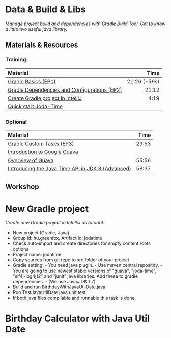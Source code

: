 # Data & Build & Libs
*Manage project build and dependencies with Gradle Build Tool. Get to know a little two useful java library.*

## Materials & Resources

### Training
| Material | Time |
|:-------- |-----:|
|[Gradle Basics (EP1)](https://www.youtube.com/watch?v=vxKN2VSqTMg&t=595s)|21:26 (-59s)|
|[Gradle Dependencies and Configurations (EP2)](https://www.youtube.com/watch?v=7alCuE7cNVQ)|21:12|
|[Create Gradle project in IntelliJ](https://www.youtube.com/watch?v=3Euo6xzCwY4)|4:19|
|[Quick start Joda-Time](http://www.joda.org/joda-time/quickstart.html)||


### Optional
| Material | Time |
|:-------- |-----:|
|[Gradle Custom Tasks (EP3)](https://www.youtube.com/watch?v=g56O_HeefBE)|29:53|
|[Introduction to Google Guava](http://zetcode.com/articles/guava/)||
|[Overview of Guava](https://www.youtube.com/watch?v=MFEJll-wU7Q)|55:56|
|[Introducing the Java Time API in JDK 8 (Advanced)](https://www.youtube.com/watch?v=CtD9B9TU_cY)|58:37|
      
## Workshop

# New Gradle project
*Create new Gradle project in IntelliJ as tutorial.*
- New project (Gradle, Java)
- Group id: hu.greenfox, Artifact id: jodatime
- Check auto-import and create directories for empty content roots options
- Project name: jodatime
- Copy sources from git repo to src folder of your project
- Gradle setting:
      - You need java plugin.
      - Use maven central repositiry.
      - You are going to use newest stable versions of "guava", "joda-time", "slf4j-log4j12" and "junit" java libraries. Add these to gradle dependencies.
      - (We use Java/JDK 1.7)
- Build and run BirthdayWithJavaUtilDate.java
- Run TestJavaUtilDate.java unit test.
- If both java files compilable and runnable this task is done.

# Birthday Calculator with Java Util Date
